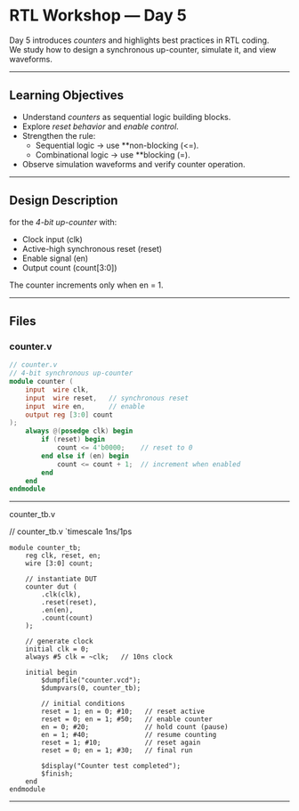 # RTL Workshop — Day 5

Day 5 introduces *counters* and highlights best practices in RTL coding.  
We study how to design a synchronous up-counter, simulate it, and view waveforms.

---

## Learning Objectives

- Understand *counters* as sequential logic building blocks.
- Explore *reset behavior* and *enable control*.
- Strengthen the rule:  
  - Sequential logic → use **non-blocking (<=).  
  - Combinational logic → use **blocking (=).
- Observe simulation waveforms and verify counter operation.

---

## Design Description

for the *4-bit up-counter* with:

- Clock input (clk)  
- Active-high synchronous reset (reset)  
- Enable signal (en)  
- Output count (count[3:0])  

The counter increments only when en = 1.  

---

## Files

### counter.v
```verilog
// counter.v
// 4-bit synchronous up-counter
module counter (
    input  wire clk,
    input  wire reset,   // synchronous reset
    input  wire en,      // enable
    output reg [3:0] count
);
    always @(posedge clk) begin
        if (reset) begin
            count <= 4'b0000;    // reset to 0
        end else if (en) begin
            count <= count + 1;  // increment when enabled
        end
    end
endmodule
```
---

counter_tb.v

// counter_tb.v
`timescale 1ns/1ps
```
module counter_tb;
    reg clk, reset, en;
    wire [3:0] count;

    // instantiate DUT
    counter dut (
        .clk(clk),
        .reset(reset),
        .en(en),
        .count(count)
    );

    // generate clock
    initial clk = 0;
    always #5 clk = ~clk;   // 10ns clock

    initial begin
        $dumpfile("counter.vcd");
        $dumpvars(0, counter_tb);

        // initial conditions
        reset = 1; en = 0; #10;   // reset active
        reset = 0; en = 1; #50;   // enable counter
        en = 0; #20;              // hold count (pause)
        en = 1; #40;              // resume counting
        reset = 1; #10;           // reset again
        reset = 0; en = 1; #30;   // final run

        $display("Counter test completed");
        $finish;
    end
endmodule
````


---
